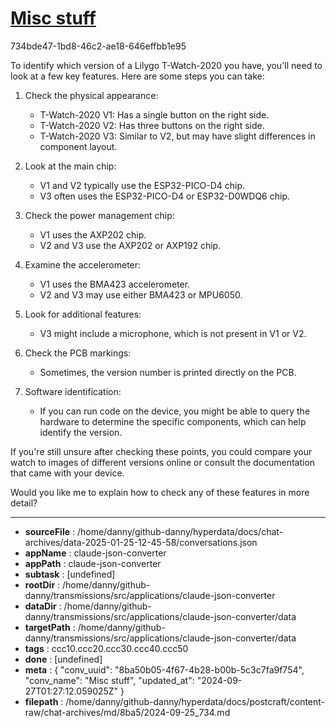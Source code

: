 # [Misc stuff](https://claude.ai/chat/8ba50b05-4f67-4b28-b00b-5c3c7fa9f754)

734bde47-1bd8-46c2-ae18-646effbb1e95

 To identify which version of a Lilygo T-Watch-2020 you have, you'll need to look at a few key features. Here are some steps you can take:

1. Check the physical appearance:
   - T-Watch-2020 V1: Has a single button on the right side.
   - T-Watch-2020 V2: Has three buttons on the right side.
   - T-Watch-2020 V3: Similar to V2, but may have slight differences in component layout.

2. Look at the main chip:
   - V1 and V2 typically use the ESP32-PICO-D4 chip.
   - V3 often uses the ESP32-PICO-D4 or ESP32-D0WDQ6 chip.

3. Check the power management chip:
   - V1 uses the AXP202 chip.
   - V2 and V3 use the AXP202 or AXP192 chip.

4. Examine the accelerometer:
   - V1 uses the BMA423 accelerometer.
   - V2 and V3 may use either BMA423 or MPU6050.

5. Look for additional features:
   - V3 might include a microphone, which is not present in V1 or V2.

6. Check the PCB markings:
   - Sometimes, the version number is printed directly on the PCB.

7. Software identification:
   - If you can run code on the device, you might be able to query the hardware to determine the specific components, which can help identify the version.

If you're still unsure after checking these points, you could compare your watch to images of different versions online or consult the documentation that came with your device.

Would you like me to explain how to check any of these features in more detail?

---

* **sourceFile** : /home/danny/github-danny/hyperdata/docs/chat-archives/data-2025-01-25-12-45-58/conversations.json
* **appName** : claude-json-converter
* **appPath** : claude-json-converter
* **subtask** : [undefined]
* **rootDir** : /home/danny/github-danny/transmissions/src/applications/claude-json-converter
* **dataDir** : /home/danny/github-danny/transmissions/src/applications/claude-json-converter/data
* **targetPath** : /home/danny/github-danny/transmissions/src/applications/claude-json-converter/data
* **tags** : ccc10.ccc20.ccc30.ccc40.ccc50
* **done** : [undefined]
* **meta** : {
  "conv_uuid": "8ba50b05-4f67-4b28-b00b-5c3c7fa9f754",
  "conv_name": "Misc stuff",
  "updated_at": "2024-09-27T01:27:12.059025Z"
}
* **filepath** : /home/danny/github-danny/hyperdata/docs/postcraft/content-raw/chat-archives/md/8ba5/2024-09-25_734.md